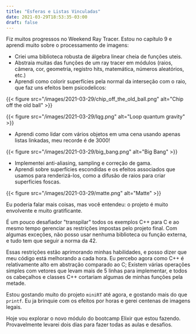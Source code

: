 ```yaml
---
title: "Esferas e Listas Vinculadas"
date: 2021-03-29T18:53:35-03:00
draft: false
---
```


Fiz muitos progressos no Weekend Ray Tracer.
Estou no capítulo 9 e aprendi muito sobre o processamento de imagens:

- Criei uma biblioteca robusta de álgebra linear cheia de funções uteis.
- Abstraia muitas das funções de um ray tracer em módulos
  (raios, câmera, cor, geometria, registro hits,
  matemática, números aleatórios, etc.)
- Aprendi como colorir superfícies
  pela normal da interseção com o raio,
  que faz uns efeitos bem psicodelicos:

{{< figure src="/images/2021-03-29/chip_off_the_old_ball.png"
            alt="Chip off the old ball" >}}

{{< figure src="/images/2021-03-29/lqg.png"
            alt="Loop quantum gravity" >}}

- Aprendi como lidar com vários objetos em uma cena
  usando apenas listas linkadas, meu recorde é de 3000!

{{< figure src="/images/2021-03-29/big_bang.png" alt="Big Bang" >}}

- Implementei anti-aliasing, sampling e correção de gama.
- Aprendi sobre superfícies escondidas
  e os efeitos associados que usamos para renderizá-los,
  como a difusão de raios para criar superfícies foscas.

{{< figure src="/images/2021-03-29/matte.png" alt="Matte" >}}

Eu poderia falar mais coisas, mas você entendeu:
o projeto é muito envolvente e muito gratificante.

É um pouco desafiador "transpilar" todos os exemplos C++ para C e
ao mesmo tempo gerenciar as restrições impostas pelo projeto final.
Com algumas exceções, não posso usar nenhuma biblioteca ou função externa,
e tudo tem que seguir a norma da 42.

Essas restrições estão aprimorando minhas habilidades,
e posso dizer que meu código está melhorando a cada hora.
Eu percebo agora como C++ é relativamente alto em abstração comparado ao C;
Existem várias operações simples com vetores
que levam mais de 5 linhas para implementar,
e todos os cabeçalhos e classes C++
cortariam algumas de minhas funções pela metade.

Estou gostando muito do projeto `miniRT` até agora,
e gostando mais do que `printf`.
Eu ja brinquie com os efeitos por horas e gerei centenas de imagens legais.

Hoje vou explorar o novo módulo do bootcamp Elixir que estou fazendo.
Provavelmente levarei dois dias para fazer todas as aulas e desafios.
